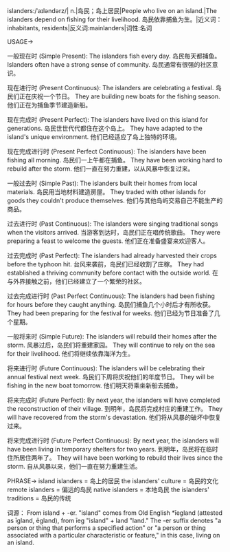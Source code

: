 islanders:/ˈaɪləndərz/| n.|岛民；岛上居民|People who live on an island.|The islanders depend on fishing for their livelihood. 岛民依靠捕鱼为生。|近义词：inhabitants, residents|反义词:mainlanders|词性:名词

USAGE->

一般现在时 (Simple Present):
The islanders fish every day. 岛民每天都捕鱼。
Islanders often have a strong sense of community. 岛民通常有很强的社区意识。

现在进行时 (Present Continuous):
The islanders are celebrating a festival. 岛民们正在庆祝一个节日。
They are building new boats for the fishing season. 他们正在为捕鱼季节建造新船。

现在完成时 (Present Perfect):
The islanders have lived on this island for generations. 岛民世世代代都住在这个岛上。
They have adapted to the island's unique environment. 他们已经适应了岛上独特的环境。

现在完成进行时 (Present Perfect Continuous):
The islanders have been fishing all morning. 岛民们一上午都在捕鱼。
They have been working hard to rebuild after the storm.  他们一直在努力重建，以从风暴中恢复过来。

一般过去时 (Simple Past):
The islanders built their homes from local materials. 岛民用当地材料建造房屋。
They traded with other islands for goods they couldn't produce themselves. 他们与其他岛屿交易自己不能生产的商品。

过去进行时 (Past Continuous):
The islanders were singing traditional songs when the visitors arrived. 当游客到达时，岛民们正在唱传统歌曲。
They were preparing a feast to welcome the guests. 他们正在准备盛宴来欢迎客人。

过去完成时 (Past Perfect):
The islanders had already harvested their crops before the typhoon hit. 台风来袭前，岛民们已经收割了庄稼。
They had established a thriving community before contact with the outside world. 在与外界接触之前，他们已经建立了一个繁荣的社区。

过去完成进行时 (Past Perfect Continuous):
The islanders had been fishing for hours before they caught anything. 岛民们捕鱼几个小时后才有所收获。
They had been preparing for the festival for weeks.  他们已经为节日准备了几个星期。

一般将来时 (Simple Future):
The islanders will rebuild their homes after the storm.  风暴过后，岛民们将重建家园。
They will continue to rely on the sea for their livelihood. 他们将继续依靠海洋为生。

将来进行时 (Future Continuous):
The islanders will be celebrating their annual festival next week. 岛民们下周将庆祝他们的年度节日。
They will be fishing in the new boat tomorrow. 他们明天将乘坐新船去捕鱼。

将来完成时 (Future Perfect):
By next year, the islanders will have completed the reconstruction of their village. 到明年，岛民将完成村庄的重建工作。
They will have recovered from the storm's devastation. 他们将从风暴的破坏中恢复过来。

将来完成进行时 (Future Perfect Continuous):
By next year, the islanders will have been living in temporary shelters for two years. 到明年，岛民将在临时住所居住两年了。
They will have been working to rebuild their lives since the storm. 自从风暴以来，他们一直在努力重建生活。


PHRASE->
island islanders = 岛上的居民
the islanders' culture = 岛民的文化
remote islanders = 偏远的岛民
native islanders = 本地岛民
the islanders' traditions = 岛民的传统


词源：
From island + -er.  "island" comes from Old English *īegland (attested as īgland, ēgland), from īeg "island" + land "land." The -er suffix denotes "a person or thing that performs a specified action" or "a person or thing associated with a particular characteristic or feature," in this case, living on an island.
